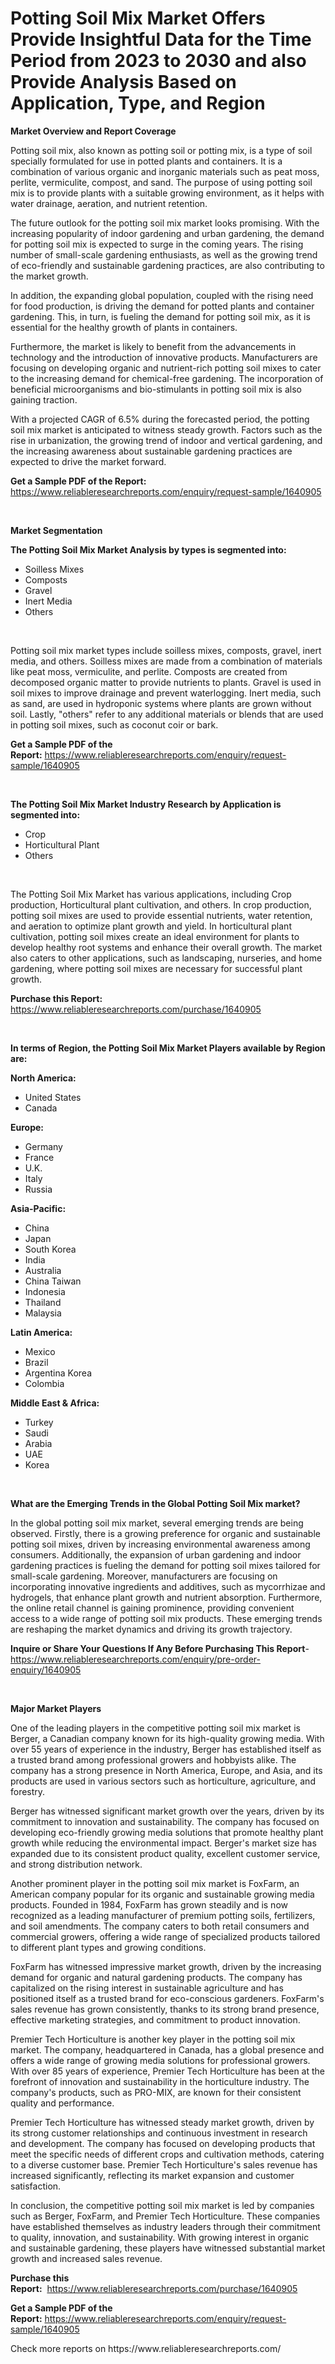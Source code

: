 <p><h1>Potting Soil Mix Market Offers Provide Insightful Data for the Time Period from 2023 to 2030 and also Provide Analysis Based on Application, Type, and Region</h1></p><p><strong>Market Overview and Report Coverage</strong></p>
<p><p>Potting soil mix, also known as potting soil or potting mix, is a type of soil specially formulated for use in potted plants and containers. It is a combination of various organic and inorganic materials such as peat moss, perlite, vermiculite, compost, and sand. The purpose of using potting soil mix is to provide plants with a suitable growing environment, as it helps with water drainage, aeration, and nutrient retention.</p><p>The future outlook for the potting soil mix market looks promising. With the increasing popularity of indoor gardening and urban gardening, the demand for potting soil mix is expected to surge in the coming years. The rising number of small-scale gardening enthusiasts, as well as the growing trend of eco-friendly and sustainable gardening practices, are also contributing to the market growth.</p><p>In addition, the expanding global population, coupled with the rising need for food production, is driving the demand for potted plants and container gardening. This, in turn, is fueling the demand for potting soil mix, as it is essential for the healthy growth of plants in containers.</p><p>Furthermore, the market is likely to benefit from the advancements in technology and the introduction of innovative products. Manufacturers are focusing on developing organic and nutrient-rich potting soil mixes to cater to the increasing demand for chemical-free gardening. The incorporation of beneficial microorganisms and bio-stimulants in potting soil mix is also gaining traction.</p><p>With a projected CAGR of 6.5% during the forecasted period, the potting soil mix market is anticipated to witness steady growth. Factors such as the rise in urbanization, the growing trend of indoor and vertical gardening, and the increasing awareness about sustainable gardening practices are expected to drive the market forward.</p></p>
<p><strong>Get a Sample PDF of the Report:</strong> <a href="https://www.reliableresearchreports.com/enquiry/request-sample/1640905">https://www.reliableresearchreports.com/enquiry/request-sample/1640905</a></p>
<p>&nbsp;</p>
<p><strong>Market Segmentation</strong></p>
<p><strong>The Potting Soil Mix Market Analysis by types is segmented into:</strong></p>
<p><ul><li>Soilless Mixes</li><li>Composts</li><li>Gravel</li><li>Inert Media</li><li>Others</li></ul></p>
<p>&nbsp;</p>
<p><p>Potting soil mix market types include soilless mixes, composts, gravel, inert media, and others. Soilless mixes are made from a combination of materials like peat moss, vermiculite, and perlite. Composts are created from decomposed organic matter to provide nutrients to plants. Gravel is used in soil mixes to improve drainage and prevent waterlogging. Inert media, such as sand, are used in hydroponic systems where plants are grown without soil. Lastly, "others" refer to any additional materials or blends that are used in potting soil mixes, such as coconut coir or bark.</p></p>
<p><strong>Get a Sample PDF of the Report:</strong>&nbsp;<a href="https://www.reliableresearchreports.com/enquiry/request-sample/1640905">https://www.reliableresearchreports.com/enquiry/request-sample/1640905</a></p>
<p>&nbsp;</p>
<p><strong>The Potting Soil Mix Market Industry Research by Application is segmented into:</strong></p>
<p><ul><li>Crop</li><li>Horticultural Plant</li><li>Others</li></ul></p>
<p>&nbsp;</p>
<p><p>The Potting Soil Mix Market has various applications, including Crop production, Horticultural plant cultivation, and others. In crop production, potting soil mixes are used to provide essential nutrients, water retention, and aeration to optimize plant growth and yield. In horticultural plant cultivation, potting soil mixes create an ideal environment for plants to develop healthy root systems and enhance their overall growth. The market also caters to other applications, such as landscaping, nurseries, and home gardening, where potting soil mixes are necessary for successful plant growth.</p></p>
<p><strong>Purchase this Report:</strong>&nbsp; <a href="https://www.reliableresearchreports.com/purchase/1640905">https://www.reliableresearchreports.com/purchase/1640905</a></p>
<p>&nbsp;</p>
<p><strong>In terms of Region, the Potting Soil Mix Market Players available by Region are:</strong></p>
<p>
    <p> <strong> North America: </strong>
        <ul>
            <li>United States</li>
            <li>Canada</li>
        </ul>
        </p> 
    <p> <strong> Europe: </strong>
        <ul>
            <li>Germany</li>
            <li>France</li>
            <li>U.K.</li>
            <li>Italy</li>
            <li>Russia</li>
        </ul>
        </p> 
    <p> <strong> Asia-Pacific: </strong>
        <ul>
            <li>China</li>
            <li>Japan</li>
            <li>South Korea</li>
            <li>India</li>
            <li>Australia</li>
            <li>China Taiwan</li>
            <li>Indonesia</li>
            <li>Thailand</li>
            <li>Malaysia</li>
        </ul>
        </p> 
    <p> <strong> Latin America: </strong>
        <ul>
            <li>Mexico</li>
            <li>Brazil</li>
            <li>Argentina Korea</li>
            <li>Colombia</li>
        </ul>
        </p> 
    <p> <strong> Middle East & Africa: </strong>
        <ul>
            <li>Turkey</li>
            <li>Saudi</li>
            <li>Arabia</li>
            <li>UAE</li>
            <li>Korea</li>
        </ul>
    </p>
    </p>
<p>&nbsp;</p>
<p><strong>What are the Emerging Trends in the Global Potting Soil Mix market?</strong></p>
<p><p>In the global potting soil mix market, several emerging trends are being observed. Firstly, there is a growing preference for organic and sustainable potting soil mixes, driven by increasing environmental awareness among consumers. Additionally, the expansion of urban gardening and indoor gardening practices is fueling the demand for potting soil mixes tailored for small-scale gardening. Moreover, manufacturers are focusing on incorporating innovative ingredients and additives, such as mycorrhizae and hydrogels, that enhance plant growth and nutrient absorption. Furthermore, the online retail channel is gaining prominence, providing convenient access to a wide range of potting soil mix products. These emerging trends are reshaping the market dynamics and driving its growth trajectory.</p></p>
<p><strong>Inquire or Share Your Questions If Any Before Purchasing This Report</strong>- <a href="https://www.reliableresearchreports.com/enquiry/pre-order-enquiry/1640905">https://www.reliableresearchreports.com/enquiry/pre-order-enquiry/1640905</a></p>
<p>&nbsp;</p>
<p><strong>Major Market Players</strong></p>
<p><p>One of the leading players in the competitive potting soil mix market is Berger, a Canadian company known for its high-quality growing media. With over 55 years of experience in the industry, Berger has established itself as a trusted brand among professional growers and hobbyists alike. The company has a strong presence in North America, Europe, and Asia, and its products are used in various sectors such as horticulture, agriculture, and forestry.</p><p>Berger has witnessed significant market growth over the years, driven by its commitment to innovation and sustainability. The company has focused on developing eco-friendly growing media solutions that promote healthy plant growth while reducing the environmental impact. Berger's market size has expanded due to its consistent product quality, excellent customer service, and strong distribution network.</p><p>Another prominent player in the potting soil mix market is FoxFarm, an American company popular for its organic and sustainable growing media products. Founded in 1984, FoxFarm has grown steadily and is now recognized as a leading manufacturer of premium potting soils, fertilizers, and soil amendments. The company caters to both retail consumers and commercial growers, offering a wide range of specialized products tailored to different plant types and growing conditions.</p><p>FoxFarm has witnessed impressive market growth, driven by the increasing demand for organic and natural gardening products. The company has capitalized on the rising interest in sustainable agriculture and has positioned itself as a trusted brand for eco-conscious gardeners. FoxFarm's sales revenue has grown consistently, thanks to its strong brand presence, effective marketing strategies, and commitment to product innovation.</p><p>Premier Tech Horticulture is another key player in the potting soil mix market. The company, headquartered in Canada, has a global presence and offers a wide range of growing media solutions for professional growers. With over 85 years of experience, Premier Tech Horticulture has been at the forefront of innovation and sustainability in the horticulture industry. The company's products, such as PRO-MIX, are known for their consistent quality and performance.</p><p>Premier Tech Horticulture has witnessed steady market growth, driven by its strong customer relationships and continuous investment in research and development. The company has focused on developing products that meet the specific needs of different crops and cultivation methods, catering to a diverse customer base. Premier Tech Horticulture's sales revenue has increased significantly, reflecting its market expansion and customer satisfaction.</p><p>In conclusion, the competitive potting soil mix market is led by companies such as Berger, FoxFarm, and Premier Tech Horticulture. These companies have established themselves as industry leaders through their commitment to quality, innovation, and sustainability. With growing interest in organic and sustainable gardening, these players have witnessed substantial market growth and increased sales revenue.</p></p>
<p><strong>Purchase this Report:</strong>&nbsp;&nbsp;<a href="https://www.reliableresearchreports.com/purchase/1640905">https://www.reliableresearchreports.com/purchase/1640905</a></p>
<p></p>
<p><strong>Get a Sample PDF of the Report:</strong>&nbsp;<a href="https://www.reliableresearchreports.com/enquiry/request-sample/1640905">https://www.reliableresearchreports.com/enquiry/request-sample/1640905</a></p>
<p>Check more reports on https://www.reliableresearchreports.com/</p>